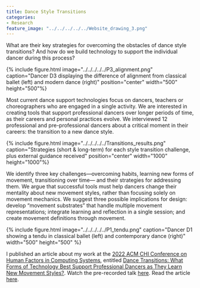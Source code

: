 ```yaml
---
title: Dance Style Transitions
categories:
- Research
feature_image: "../../../../../Website_drawing_3.png"
---
```


What are their key strategies for overcoming the obstacles of dance style transitions? And how do we build technology to support the individual dancer during this process? 

{% include figure.html image="../../../../../P3_alignment.png" caption="Dancer D3 displaying the difference of alignment from classical ballet (left) and modern dance (right)" position="center" width="500" height="500"%}

Most current dance support technologies focus on dancers, teachers or choreographers who are engaged in a single
activity. We are interested in creating tools that support professional dancers over longer periods of time, as their careers and personal practices evolve. We interviewed 12 professional and pre-professional dancers about a critical moment in their careers: the transition to a new dance style. 

{% include figure.html image="../../../../../Transitions_results.png" caption="Strategies (short & long-term) for each style transition challenge, plus external guidance received" position="center" width="1000" height="1000"%}

We identify three key challenges—overcoming habits, learning new forms of movement, transitioning over time— and their strategies for addressing them. We argue that successful tools must help dancers change their mentality about new movement styles, rather than focusing solely on movement mechanics. We suggest three possible implications for design: develop “movement substrates” that handle multiple movement representations; integrate learning and reflection in a single session; and create movement definitions through movement.

{% include figure.html image="../../../../../P1_tendu.png" caption="Dancer D1 showing a tendu in classical ballet (left) and contemporary dance (right)" width="500" height="500" %}

I published an article about my work at the [2022 ACM CHI Conference on Human Factors in Computing Systems](https://chi2022.acm.org/), entitled [Dance Transitions: What Forms of Technology Best Support Professional Dancers as They Learn New Movement Styles?](https://dl.acm.org/doi/10.1145/3491102.3517448). 
Watch the pre-recorded talk [here](https://www.youtube.com/watch?v=z9L7kaqYvSw).
Read the article [here](https://hal.inria.fr/hal-03665474/file/2021_CHI_TransitionSupport_AUTHOR_VERSION.pdf). 
